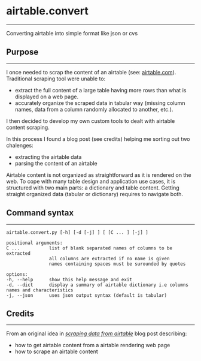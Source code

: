 # airtable.convert

---

Converting airtable into simple format like json or cvs

## Purpose

---

I once needed to scrap the content of an airtable (see: [airtable.com](https://www.airtable.com)).
Traditional scraping tool were unable to:

- extract the full content of a large table having more rows than what is displayed on a web page.
- accurately organize the scraped data in tabular way (missing column names, data from a column randomly allocated to another, etc.).

I then decided to develop my own custom tools to dealt with airtable content scraping.

In this process I found a blog post (see credits) helping me sorting out two chalenges:

- extracting the airtable data
- parsing the content of an airtable

Airtable content is not organized as straightforward as it is rendered on the web.
To cope with many table design and application use cases, it is structured with two main parts: a dictionary and table content.
Getting straight organized data (tabular or dictionary) requires to navigate both.

## Command syntax

---

```text
airtable.convert.py [-h] [-d [-j] ] [ [C ... ] [-j] ]  

positional arguments:
C ...           list of blank separated names of columns to be extracted
                all columns are extracted if no name is given
                names containing spaces must be surounded by quotes

options:
-h, --help      show this help message and exit
-d, --dict      display a summary of airtable dictionary i.e columns names and characteristics
-j, --json      uses json output syntax (default is tabular)
```

## Credits

---

From an original idea in *[scraping data from airtable](https://medium.com/@sivcan/scraping-data-from-airtable-69007294ff26)* blog post describing:

- how to get airtable content from a airtable rendering web page
- how to scrape an airtable content
